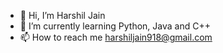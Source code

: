 - 👋 Hi, I’m Harshil Jain
- 🌱 I’m currently learning Python, Java and C++
- 📫 How to reach me harshiljain918@gmail.com
